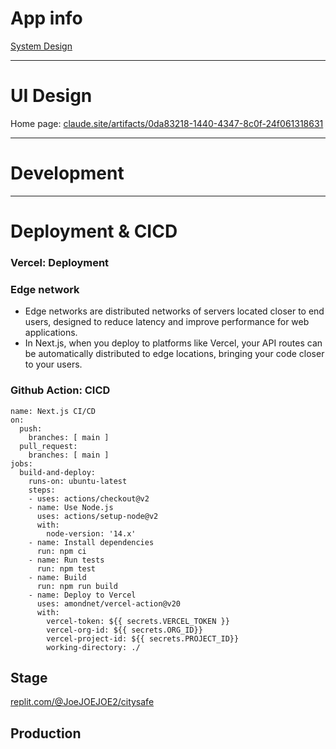 # App info
[﻿System Design](https://app.eraser.io/workspace/a0EyiMuiFYz5o35X6pbV?origin=share) 

---

# UI Design
Home page: [﻿claude.site/artifacts/0da83218-1440-4347-8c0f-24f061318631](https://claude.site/artifacts/0da83218-1440-4347-8c0f-24f061318631) 

---

# Development
---

# Deployment & CICD
### Vercel: Deployment 
### Edge network
- Edge networks are distributed networks of servers located closer to end users, designed to reduce latency and improve performance for web applications.
- In Next.js, when you deploy to platforms like Vercel, your API routes can be automatically distributed to edge locations, bringing your code closer to your users.
### Github Action: CICD
```
name: Next.js CI/CD
on:
  push:
    branches: [ main ]
  pull_request:
    branches: [ main ]
jobs:
  build-and-deploy:
    runs-on: ubuntu-latest
    steps:
    - uses: actions/checkout@v2
    - name: Use Node.js
      uses: actions/setup-node@v2
      with:
        node-version: '14.x'
    - name: Install dependencies
      run: npm ci
    - name: Run tests
      run: npm test
    - name: Build
      run: npm run build
    - name: Deploy to Vercel
      uses: amondnet/vercel-action@v20
      with:
        vercel-token: ${{ secrets.VERCEL_TOKEN }}
        vercel-org-id: ${{ secrets.ORG_ID}}
        vercel-project-id: ${{ secrets.PROJECT_ID}}
        working-directory: ./
```
## Stage
[﻿replit.com/@JoeJOEJOE2/citysafe](https://replit.com/@JoeJOEJOE2/citysafe) 

## Production